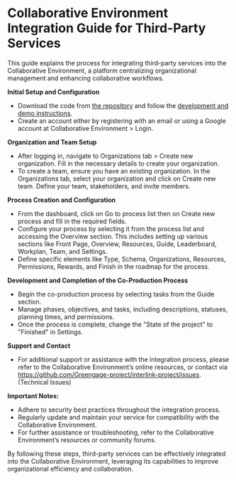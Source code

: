 # Collaborative Environment Integration Guide for Third-Party Services

This guide explains the process for integrating third-party services into the Collaborative Environment, a platform centralizing organizational management and enhancing collaborative workflows.

**Initial Setup and Configuration**

- Download the code from [the repository](https://github.com/Greengage-project/interlink-project) and follow the [development and demo instructions](https://interlink-project.github.io/interlink-project/environments/overview.html#development-and-demo).
- Create an account either by registering with an email or using a Google account at Collaborative Environment > Login.

**Organization and Team Setup**

- After logging in, navigate to Organizations tab > Create new organization. Fill in the necessary details to create your organization.
- To create a team, ensure you have an existing organization. In the Organizations tab, select your organization and click on Create new team. Define your team, stakeholders, and invite members.

**Process Creation and Configuration**

- From the dashboard, click on Go to process list then on Create new process and fill in the required fields.
- Configure your process by selecting it from the process list and accessing the Overview section. This includes setting up various sections like Front Page, Overview, Resources, Guide, Leaderboard, Workplan, Team, and Settings.
- Define specific elements like Type, Schema, Organizations, Resources, Permissions, Rewards, and Finish in the roadmap for the process.

**Development and Completion of the Co-Production Process**

- Begin the co-production process by selecting tasks from the Guide section.
- Manage phases, objectives, and tasks, including descriptions, statuses, planning times, and permissions.
- Once the process is complete, change the "State of the project" to "Finished" in Settings.

**Support and Contact**

- For additional support or assistance with the integration process, please refer to the Collaborative Environment’s online resources, or contact via https://github.com/Greengage-project/interlink-project/issues. (Technical Issues)

**Important Notes:**

- Adhere to security best practices throughout the integration process.
- Regularly update and maintain your service for compatibility with the Collaborative Environment.
- For further assistance or troubleshooting, refer to the Collaborative Environment’s resources or community forums.

By following these steps, third-party services can be effectively integrated into the Collaborative Environment, leveraging its capabilities to improve organizational efficiency and collaboration.
